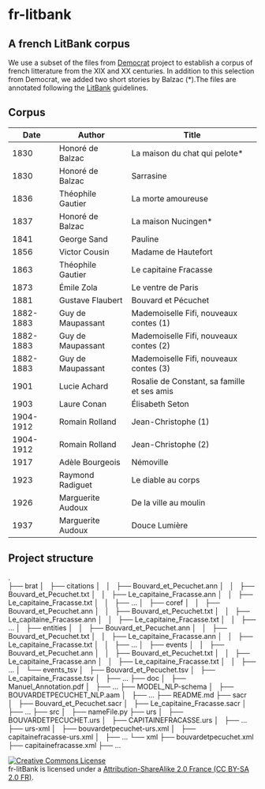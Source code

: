 # fr-litbank
## A french LitBank corpus

We use a subset of the files from [Democrat](https://www.ortolang.fr/market/corpora/democrat/) project to establish a corpus of french litterature from the XIX and XX centuries. In addition to this selection from Democrat,
we added two short stories by Balzac (\*).The files are annotated following the [LitBank](https://github.com/dbamman/litbank) guidelines.


## Corpus

|Date|Author|Title|
|---|---|---|
|1830|Honoré de Balzac|La maison du chat qui pelote*|
|1830|Honoré de Balzac|Sarrasine|
|1836|Théophile Gautier|La morte amoureuse|
|1837|Honoré de Balzac|La maison Nucingen*|
|1841|George Sand|Pauline|
|1856|Victor Cousin|Madame de Hautefort|ok|ok|			
|1863|Théophile Gautier|Le capitaine Fracasse|
|1873|Émile Zola|Le ventre de Paris|
|1881|Gustave Flaubert|Bouvard et Pécuchet|
|1882-1883|Guy de Maupassant|Mademoiselle Fifi, nouveaux contes (1)|
|1882-1883|Guy de Maupassant|Mademoiselle Fifi, nouveaux contes (2)|
|1882-1883|Guy de Maupassant|Mademoiselle Fifi, nouveaux contes (3)|
|1901|Lucie Achard|Rosalie de Constant, sa famille et ses amis|
|1903|Laure Conan|Élisabeth Seton|
|1904-1912|Romain Rolland|Jean-Christophe (1)|
|1904-1912|Romain Rolland|Jean-Christophe (2)|
|1917|Adèle Bourgeois|Némoville|
|1923|Raymond Radiguet|Le diable au corps|
|1926|Marguerite Audoux|De la ville au moulin|
|1937|Marguerite Audoux|Douce Lumière|

## Project structure                                        
   .                                        
   ├── brat
   │   ├── citations
   │   │   ├── Bouvard_et_Pecuchet.ann
   │   │   ├── Bouvard_et_Pecuchet.txt
   │   │   ├── Le_capitaine_Fracasse.ann
   │   │   ├── Le_capitaine_Fracasse.txt
   │   │   ├── ...
   │   ├── coref
   │   │   ├── Bouvard_et_Pecuchet.ann
   │   │   ├── Bouvard_et_Pecuchet.txt
   │   │   ├── Le_capitaine_Fracasse.ann
   │   │   ├── Le_capitaine_Fracasse.txt
   │   │   ├── ...
   │   ├── entities
   │   │   ├── Bouvard_et_Pecuchet.ann
   │   │   ├── Bouvard_et_Pecuchet.txt
   │   │   ├── Le_capitaine_Fracasse.ann
   │   │   ├── Le_capitaine_Fracasse.txt
   │   │   ├── ...
   │   ├── events
   │   │   ├── Bouvard_et_Pecuchet.ann
   │   │   ├── Bouvard_et_Pecuchet.txt
   │   │   ├── Le_capitaine_Fracasse.ann
   │   │   ├── Le_capitaine_Fracasse.txt
   │   │   ├── ...
   │   └── events_tsv
   │       ├── Bouvard_et_Pecuchet.tsv
   │       ├── Le_capitaine_Fracasse.tsv
   │       ├── ...
   ├── doc
   │   ├── Manuel_Annotation.pdf
   │   ├── ...
   ├── MODEL_NLP-schema
   │   ├── BOUVARDETPECUCHET_NLP.aam
   │   ├── ...
   ├── README.md
   ├── sacr
   │   ├── Bouvard_et_Pecuchet.sacr
   │   ├── Le_capitaine_Fracasse.sacr
   │   ├── ...
   ├── src
   │   ├── nameFile.py
   ├── urs
   │   ├── BOUVARDETPECUCHET.urs
   │   ├── CAPITAINEFRACASSE.urs
   │   ├── ...
   ├── urs-xml
   │   ├── bouvardetpecuchet-urs.xml
   │   ├── capitainefracasse-urs.xml
   │   ├── ...
   └── xml
       ├── bouvardetpecuchet.xml
       ├── capitainefracasse.xml
       ├── ...

<a rel="license" href="https://creativecommons.org/licenses/by-sa/4.0/"><img alt="Creative Commons License" style="border-width:0" src="https://i.creativecommons.org/l/by/4.0/88x31.png" /></a>
<br/>fr-litBank is licensed under a <a rel="license" href="https://creativecommons.org/licenses/by-sa/4.0/">Attribution-ShareAlike 2.0 France (CC BY-SA 2.0 FR)</a>.
